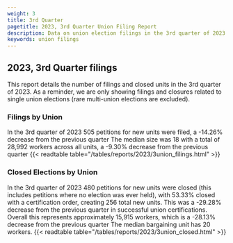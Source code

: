 ```yaml
---
weight: 3
title: 3rd Quarter
pagetitle: 2023, 3rd Quarter Union Filing Report
description: Data on union election filings in the 3rd quarter of 2023
keywords: union filings
---
```


## 2023, 3rd Quarter filings

This report details the number of filings and closed units in the 3rd quarter of 2023. As a reminder, we are only showing filings and closures related to single union elections (rare multi-union elections are excluded).

### Filings by Union
In the 3rd quarter of 2023 505 petitions for new units were filed, a -14.26% decrease from the previous quarter The median size was 18 with a total of 28,992 workers across all units, a -9.30% decrease from the previous quarter
{{< readtable table="/tables/reports/2023/3union_filings.html" >}}

### Closed Elections by Union
In the 3rd quarter of 2023 480 petitions for new units were closed (this includes petitions where no election was ever held), with 53.33% closed with a certification order, creating 256 total new units. This was a -29.28% decrease from the previous quarter in successful union certifications. Overall this represents approximately 15,915 workers, which is a -28.13% decrease from the previous quarter The median bargaining unit has 20 workers.
{{< readtable table="/tables/reports/2023/3union_closed.html" >}}
